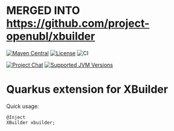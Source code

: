 # MERGED INTO https://github.com/project-openubl/xbuilder

[![Maven Central](https://img.shields.io/maven-central/v/io.github.project-openubl/quarkus-xbuilder)](https://search.maven.org/artifact/io.github.project-openubl/quarkus-xbuilder/)
[![License](https://img.shields.io/github/license/project-openubl/quarkus-xbuilder?logo=apache)](https://www.apache.org/licenses/LICENSE-2.0)
![CI](https://github.com/project-openubl/quarkus-xbuilder/workflows/CI/badge.svg)

[![Project Chat](https://img.shields.io/badge/zulip-join_chat-brightgreen.svg?style=for-the-badge&logo=zulip)](https://projectopenubl.zulipchat.com/)
[![Supported JVM Versions](https://img.shields.io/badge/JVM-11--17-brightgreen.svg?style=for-the-badge&logo=Java)](https://github.com/project-openubl/quarkus-xbuilder/actions/runs/472762588/)

# Quarkus extension for XBuilder

Quick usage:

```
@Inject
XBuilder xbuilder;
```

